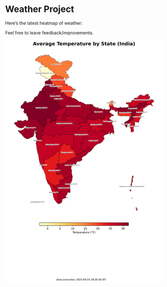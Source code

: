 # Weather Project

Here’s the latest heatmap of weather:

Feel free to leave feedback/improvements.

![India Heatmap](docs/assets/india_heatmap.png?v=D53A98)
